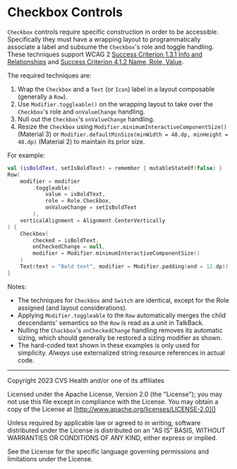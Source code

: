 # Checkbox Controls
`Checkbox` controls require specific construction in order to be accessible. Specifically they must have a wrapping layout to programmatically associate a label and subsume the `Checkbox`'s role and toggle handling. These techniques support WCAG 2 [Success Criterion 1.3.1 Info and Relationships](https://www.w3.org/TR/WCAG21/#info-and-relationships) and [Success Criterion 4.1.2 Name, Role, Value](https://www.w3.org/TR/WCAG21/#name-role-value).

The required techniques are:

1. Wrap the `Checkbox` and a `Text` (or `Icon`) label in a layout composable (generally a `Row`).
2. Use `Modifier.toggleable()` on the wrapping layout to take over the `Checkbox`'s role and `onValueChange` handling.
3. Null out the `Checkbox`'s `onValueChange` handling.
4. Resize the `Checkbox` using `Modifier.minimumInteractiveComponentSize()` (Material 3) or `Modifier.defaultMinSize(minWidth = 48.dp, minHeight = 48.dp)` (Material 2) to maintain its prior size.

For example:

```kotlin
val (isBoldText, setIsBoldText) = remember { mutableStateOf(false) }
Row(
    modifier = modifier
        .toggleable(
            value = isBoldText,
            role = Role.Checkbox,
            onValueChange = setIsBoldText
        ),
    verticalAlignment = Alignment.CenterVertically
) {
    Checkbox(
        checked = isBoldText,
        onCheckedChange = null,
        modifier = Modifier.minimumInteractiveComponentSize()
    )
    Text(text = "Bold text", modifier = Modifier.padding(end = 12.dp))
}
```

Notes:
* The techniques for `Checkbox` and `Switch` are identical, except for the Role assigned (and layout considerations).
* Applying `Modifier.toggleable` to the `Row` automatically merges the child descendants' semantics so the `Row` is read as a unit in TalkBack.
* Nulling the `Chackbox`'s `onCheckedChange` handling removes its automatic sizing, which should generally be restored a sizing modifier as shown.
* The hard-coded text shown in these examples is only used for simplicity. _Always_ use externalized string resource references in actual code.


----

Copyright 2023 CVS Health and/or one of its affiliates

Licensed under the Apache License, Version 2.0 (the "License");
you may not use this file except in compliance with the License.
You may obtain a copy of the License at
[http://www.apache.org/licenses/LICENSE-2.0]()

Unless required by applicable law or agreed to in writing, software
distributed under the License is distributed on an "AS IS" BASIS,
WITHOUT WARRANTIES OR CONDITIONS OF ANY KIND, either express or implied.

See the License for the specific language governing permissions and
limitations under the License.
